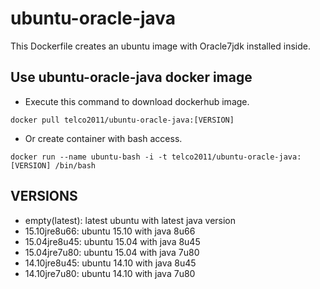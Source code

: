 # ubuntu-oracle-java
This Dockerfile creates an ubuntu image with Oracle7jdk installed inside.

## Use ubuntu-oracle-java docker image

* Execute this command to download dockerhub image.

`docker pull telco2011/ubuntu-oracle-java:[VERSION]`

* Or create container with bash access.

`docker run --name ubuntu-bash -i -t telco2011/ubuntu-oracle-java:[VERSION] /bin/bash`


## VERSIONS
* empty(latest): latest ubuntu with latest java version 
* 15.10jre8u66: ubuntu 15.10 with java 8u66
* 15.04jre8u45: ubuntu 15.04 with java 8u45
* 15.04jre7u80: ubuntu 15.04 with java 7u80
* 14.10jre8u45: ubuntu 14.10 with java 8u45
* 14.10jre7u80: ubuntu 14.10 with java 7u80